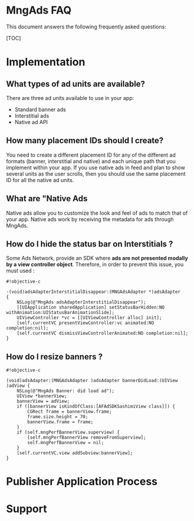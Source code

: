 # MngAds FAQ #

This document answers the following frequently asked questions:

[TOC]
# Implementation #
## What types of ad units are available? ##
There are three ad units available to use in your app:

 - Standard banner ads
 - Interstitial ads
 - Native ad API

## How many placement IDs should I create? ##
You need to create a different placement ID for any of the different ad formats (banner, interstitial and native) and each unique path that you implement within your app. 
If you use native ads in feed and plan to show several units as the user scrolls, then you should use the same placement ID for all the native ad units.
## What are "Native Ads ##
Native ads allow you to customize the look and feel of ads to match that of your app. Native ads work by receiving the metadata for ads through MngAds.

## How do I hide the status bar on Interstitials ? ##
Some Ads Network, provide an SDK where **ads are not presented modally by a view controller object**. Therefore, in order to prevent  this issue, you must used : 

```
#!objective-c

-(void)adsAdapterInterstitialDisappear:(MNGAdsAdapter *)adsAdapter
{
    NSLog(@"MngAds adsAdapterInterstitialDisappear");
    [[UIApplication sharedApplication] setStatusBarHidden:NO withAnimation:UIStatusBarAnimationSlide];
    UIViewController *vc = [[UIViewController alloc] init];
    [self.currentVC presentViewController:vc animated:NO completion:nil];
    [self.currentVC dismissViewControllerAnimated:NO completion:nil];
}
```
## How do I resize banners ? ##


```
#!objective-c

(void)adsAdapter:(MNGAdsAdapter )adsAdapter bannerDidLoad:(UIView )adView {
    NSLog(@"MngAds Banner: did load ad");
    UIView *bannerView;
    bannerView = adView;
    if ([bannerView isKindOfClass:[AFAdSDKSashimiView class]]) {
        CGRect frame = bannerView.frame;
        frame.size.height = 70;
        bannerView.frame = frame;
    }
    if (self.mngPerfBannerView.superview) {
        [self.mngPerfBannerView removeFromSuperview];
        self.mngPerfBannerView = nil;
    }
    [self.currentVC.view addSubview:bannerView];
}
```


# Publisher Application Process #
# Support #